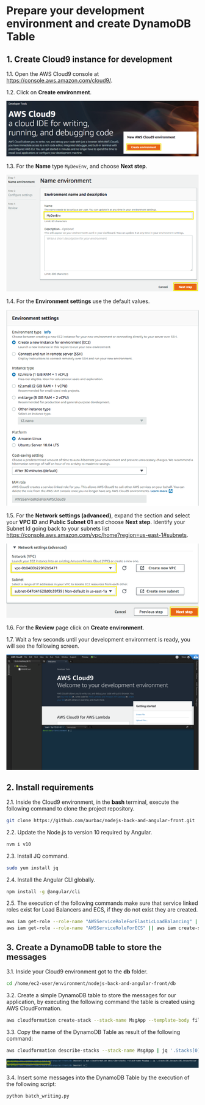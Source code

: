 # Prepare your development environment and create DynamoDB Table

## 1. Create Cloud9 instance for development

1.1\. Open the AWS Cloud9 console at https://console.aws.amazon.com/cloud9/.

1.2\. Click on **Create environment**.

![Cloud9 Create environment](images/cloud9-create.png)

1.3\. For the **Name** type `MyDevEnv`, and choose **Next step**.

![Cloud9 name environment](images/cloud9-name.png)

1.4\. For the **Environment settings** use the default values.

![Cloud9 Default Values](images/cloud9-default-settings.png)

1.5\. For the **Network settings (advanced)**, expand the section and select your **VPC ID** and **Public Subnet 01** and choose **Next step**. Identify your Subnet Id going back to your subnets list https://console.aws.amazon.com/vpc/home?region=us-east-1#subnets.

![Cloud9 Network Settings](images/cloud9-network-settings.png)

1.6\. For the **Review** page click on **Create environment**.

1.7\. Wait a few seconds until your development environment is ready, you will see the following screen.

![Cloud9 Env](images/cloud9-env.png)

## 2. Install requirements

2.1\. Inside the Cloud9 environment, in the **bash** terminal, execute the following command to clone the project repository.

``` bash
git clone https://github.com/aurbac/nodejs-back-and-angular-front.git
```

2.2\. Update the Node.js to version 10 required by Angular.

``` bash
nvm i v10
```

2.3\. Install JQ command.

``` bash
sudo yum install jq
```

2.4\. Install the Angular CLI globally.

``` bash
npm install -g @angular/cli
```

2.5\. The execution of the following commands make sure that service linked roles exist for Load Balancers and ECS, if they do not exist they are created.

``` bash
aws iam get-role --role-name "AWSServiceRoleForElasticLoadBalancing" || aws iam create-service-linked-role --aws-service-name "elasticloadbalancing.amazonaws.com"
aws iam get-role --role-name "AWSServiceRoleForECS" || aws iam create-service-linked-role --aws-service-name "ecs.amazonaws.com"
```

## 3. Create a DynamoDB table to store the messages

3.1\. Inside your Cloud9 environment got to the **db** folder.

``` bash
cd /home/ec2-user/environment/nodejs-back-and-angular-front/db
```

3.2\. Create a simple DynamoDB table to store the messages for our application, by executing the following command the table is created using AWS CloudFormation.

``` bash
aws cloudformation create-stack --stack-name MsgApp --template-body file://msg-app-dynamodb.json --parameters ParameterKey=BillOnDemand,ParameterValue=true ParameterKey=ReadCapacityUnits,ParameterValue=5 ParameterKey=WriteCapacityUnits,ParameterValue=10
```

3.3\. Copy the name of the DynamoDB Table as result of the following command:

``` bash
aws cloudformation describe-stacks --stack-name MsgApp | jq '.Stacks[0].Outputs[0].OutputValue'
```

![Cloud9 DynamoDB Table](images/cloud9-dynamodb-table.png)

3.4\. Insert some messages into the DynamoDB Table by the execution of the following script:

``` bash
python batch_writing.py
```




